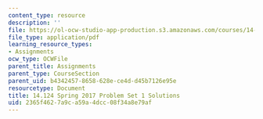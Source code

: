 ```yaml
---
content_type: resource
description: ''
file: https://ol-ocw-studio-app-production.s3.amazonaws.com/courses/14-124-microeconomic-theory-iv-spring-2017/2365f4627a9ca59a4dcc08f34a8e79af_MIT14_124S17_Pset1_sol.pdf
file_type: application/pdf
learning_resource_types:
- Assignments
ocw_type: OCWFile
parent_title: Assignments
parent_type: CourseSection
parent_uid: b4342457-8658-628e-ce4d-d45b7126e95e
resourcetype: Document
title: 14.124 Spring 2017 Problem Set 1 Solutions
uid: 2365f462-7a9c-a59a-4dcc-08f34a8e79af
---
```

